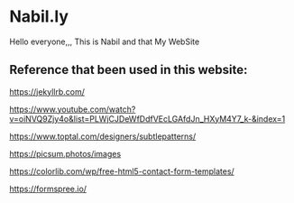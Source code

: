 # Nabil.ly
Hello everyone,,, This is Nabil and that My WebSite

Reference that been used in this website:
-------------------------------------------
https://jekyllrb.com/

https://www.youtube.com/watch?v=oiNVQ9Zjy4o&list=PLWjCJDeWfDdfVEcLGAfdJn_HXyM4Y7_k-&index=1

https://www.toptal.com/designers/subtlepatterns/

https://picsum.photos/images

https://colorlib.com/wp/free-html5-contact-form-templates/

https://formspree.io/
